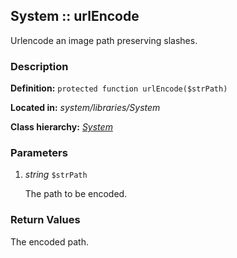 
System :: urlEncode
-------------------------------------------

Urlencode an image path preserving slashes.


### Description ###

**Definition:** `protected function urlEncode($strPath)`

**Located in:** *system/libraries/System*

**Class hierarchy:** *[System](../System.md)*


### Parameters ###

1. *string* `$strPath`

	The path to be encoded.


### Return Values ###

The encoded path.


